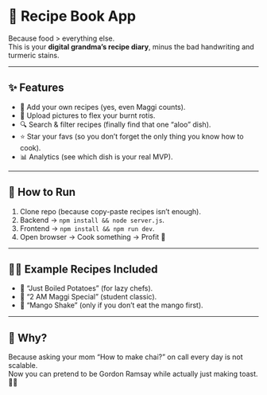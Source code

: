 # 🍳 Recipe Book App

Because food > everything else.  
This is your **digital grandma’s recipe diary**, minus the bad handwriting and turmeric stains.  

---

## ✨ Features
- 🥗 Add your own recipes (yes, even Maggi counts).  
- 📸 Upload pictures to flex your burnt rotis.  
- 🔍 Search & filter recipes (finally find that one “aloo” dish).  
- ⭐ Star your favs (so you don’t forget the only thing you know how to cook).  
- 📊 Analytics (see which dish is your real MVP).  

---

## 🚀 How to Run
1. Clone repo (because copy-paste recipes isn’t enough).  
2. Backend → `npm install && node server.js`.  
3. Frontend → `npm install && npm run dev`.  
4. Open browser → Cook something → Profit 🍕  

---

## 🧑‍🍳 Example Recipes Included
- 🥔 “Just Boiled Potatoes” (for lazy chefs).  
- 🍜 “2 AM Maggi Special” (student classic).  
- 🥭 “Mango Shake” (only if you don’t eat the mango first).  

---

## 🧐 Why?
Because asking your mom “How to make chai?” on call every day is not scalable.  
Now you can pretend to be Gordon Ramsay while actually just making toast. 🍞🔥  

